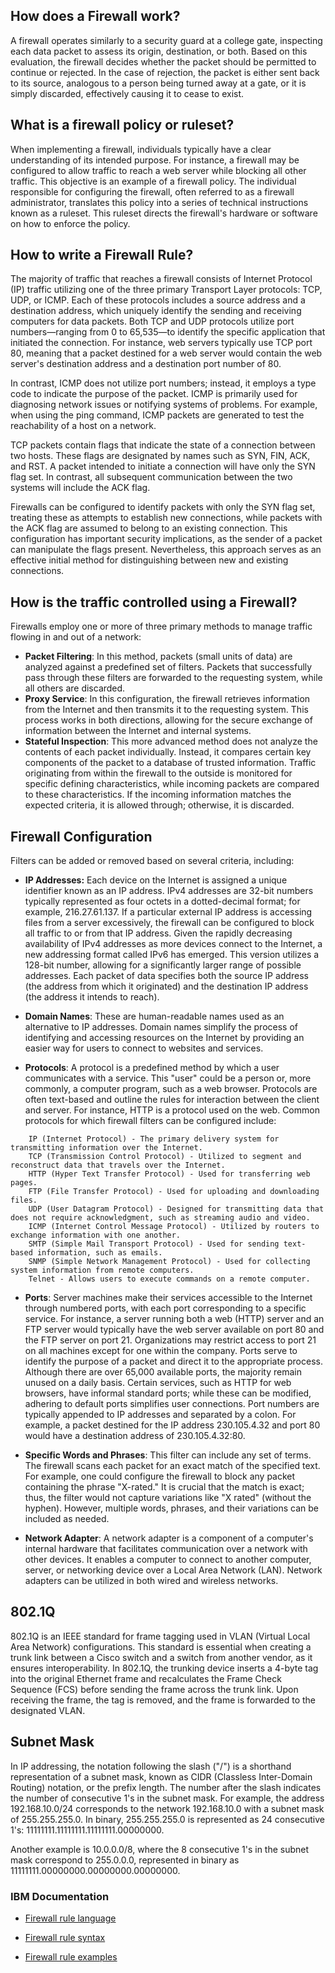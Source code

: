 ## How does a Firewall work?

A firewall operates similarly to a security guard at a college gate, inspecting each data packet to assess its origin, destination, or both. Based on this evaluation, the firewall decides whether the packet should be permitted to continue or rejected. In the case of rejection, the packet is either sent back to its source, analogous to a person being turned away at a gate, or it is simply discarded, effectively causing it to cease to exist.

## What is a firewall policy or ruleset?

When implementing a firewall, individuals typically have a clear understanding of its intended purpose. For instance, a firewall may be configured to allow traffic to reach a web server while blocking all other traffic. This objective is an example of a firewall policy. The individual responsible for configuring the firewall, often referred to as a firewall administrator, translates this policy into a series of technical instructions known as a ruleset. This ruleset directs the firewall's hardware or software on how to enforce the policy.

## How to write a Firewall Rule?

The majority of traffic that reaches a firewall consists of Internet Protocol (IP) traffic utilizing one of the three primary Transport Layer protocols: TCP, UDP, or ICMP. Each of these protocols includes a source address and a destination address, which uniquely identify the sending and receiving computers for data packets. Both TCP and UDP protocols utilize port numbers—ranging from 0 to 65,535—to identify the specific application that initiated the connection. For instance, web servers typically use TCP port 80, meaning that a packet destined for a web server would contain the web server's destination address and a destination port number of 80.

In contrast, ICMP does not utilize port numbers; instead, it employs a type code to indicate the purpose of the packet. ICMP is primarily used for diagnosing network issues or notifying systems of problems. For example, when using the ping command, ICMP packets are generated to test the reachability of a host on a network.

TCP packets contain flags that indicate the state of a connection between two hosts. These flags are designated by names such as SYN, FIN, ACK, and RST. A packet intended to initiate a connection will have only the SYN flag set. In contrast, all subsequent communication between the two systems will include the ACK flag.

Firewalls can be configured to identify packets with only the SYN flag set, treating these as attempts to establish new connections, while packets with the ACK flag are assumed to belong to an existing connection. This configuration has important security implications, as the sender of a packet can manipulate the flags present. Nevertheless, this approach serves as an effective initial method for distinguishing between new and existing connections.

## How is the traffic controlled using a Firewall?

Firewalls employ one or more of three primary methods to manage traffic flowing in and out of a network:

- **Packet Filtering**: In this method, packets (small units of data) are analyzed against a predefined set of filters. Packets that successfully pass through these filters are forwarded to the requesting system, while all others are discarded. 
- **Proxy Service**: In this configuration, the firewall retrieves information from the Internet and then transmits it to the requesting system. This process works in both directions, allowing for the secure exchange of information between the Internet and internal systems.
- **Stateful Inspection**: This more advanced method does not analyze the contents of each packet individually. Instead, it compares certain key components of the packet to a database of trusted information. Traffic originating from within the firewall to the outside is monitored for specific defining characteristics, while incoming packets are compared to these characteristics. If the incoming information matches the expected criteria, it is allowed through; otherwise, it is discarded.

## Firewall Configuration
Filters can be added or removed based on several criteria, including:
 
- **IP Addresses:** Each device on the Internet is assigned a unique identifier known as an IP address. IPv4 addresses are 32-bit numbers typically represented as four octets in a dotted-decimal format; for example, 216.27.61.137. If a particular external IP address is accessing files from a server excessively, the firewall can be configured to block all traffic to or from that IP address. Given the rapidly decreasing availability of IPv4 addresses as more devices connect to the Internet, a new addressing format called IPv6 has emerged. This version utilizes a 128-bit number, allowing for a significantly larger range of possible addresses. Each packet of data specifies both the source IP address (the address from which it originated) and the destination IP address (the address it intends to reach).

- **Domain Names**: These are human-readable names used as an alternative to IP addresses. Domain names simplify the process of identifying and accessing resources on the Internet by providing an easier way for users to connect to websites and services.

- **Protocols**: A protocol is a predefined method by which a user communicates with a service. This "user" could be a person or, more commonly, a computer program, such as a web browser. Protocols are often text-based and outline the rules for interaction between the client and server. For instance, HTTP is a protocol used on the web. Common protocols for which firewall filters can be configured include:

```
    IP (Internet Protocol) - The primary delivery system for transmitting information over the Internet.
    TCP (Transmission Control Protocol) - Utilized to segment and reconstruct data that travels over the Internet.
    HTTP (Hyper Text Transfer Protocol) - Used for transferring web pages.
    FTP (File Transfer Protocol) - Used for uploading and downloading files.
    UDP (User Datagram Protocol) - Designed for transmitting data that does not require acknowledgment, such as streaming audio and video.
    ICMP (Internet Control Message Protocol) - Utilized by routers to exchange information with one another.
    SMTP (Simple Mail Transport Protocol) - Used for sending text-based information, such as emails.
    SNMP (Simple Network Management Protocol) - Used for collecting system information from remote computers.
    Telnet - Allows users to execute commands on a remote computer.
```

- **Ports**: Server machines make their services accessible to the Internet through numbered ports, with each port corresponding to a specific service. For instance, a server running both a web (HTTP) server and an FTP server would typically have the web server available on port 80 and the FTP server on port 21. Organizations may restrict access to port 21 on all machines except for one within the company. Ports serve to identify the purpose of a packet and direct it to the appropriate process. Although there are over 65,000 available ports, the majority remain unused on a daily basis. Certain services, such as HTTP for web browsers, have informal standard ports; while these can be modified, adhering to default ports simplifies user connections. Port numbers are typically appended to IP addresses and separated by a colon. For example, a packet destined for the IP address 230.105.4.32 and port 80 would have a destination address of 230.105.4.32:80.
 
- **Specific Words and Phrases**: This filter can include any set of terms. The firewall scans each packet for an exact match of the specified text. For example, one could configure the firewall to block any packet containing the phrase "X-rated." It is crucial that the match is exact; thus, the filter would not capture variations like "X rated" (without the hyphen). However, multiple words, phrases, and their variations can be included as needed.

- **Network Adapter**: A network adapter is a component of a computer's internal hardware that facilitates communication over a network with other devices. It enables a computer to connect to another computer, server, or networking device over a Local Area Network (LAN). Network adapters can be utilized in both wired and wireless networks.

## 802.1Q
802.1Q is an IEEE standard for frame tagging used in VLAN (Virtual Local Area Network) configurations. This standard is essential when creating a trunk link between a Cisco switch and a switch from another vendor, as it ensures interoperability. In 802.1Q, the trunking device inserts a 4-byte tag into the original Ethernet frame and recalculates the Frame Check Sequence (FCS) before sending the frame across the trunk link. Upon receiving the frame, the tag is removed, and the frame is forwarded to the designated VLAN.

## Subnet Mask

In IP addressing, the notation following the slash ("/") is a shorthand representation of a subnet mask, known as CIDR (Classless Inter-Domain Routing) notation, or the prefix length. The number after the slash indicates the number of consecutive 1's in the subnet mask. For example, the address 192.168.10.0/24 corresponds to the network 192.168.10.0 with a subnet mask of 255.255.255.0. In binary, 255.255.255.0 is represented as 24 consecutive 1's: 11111111.11111111.11111111.00000000.

Another example is 10.0.0.0/8, where the 8 consecutive 1's in the subnet mask correspond to 255.0.0.0, represented in binary as 11111111.00000000.00000000.00000000.


### IBM Documentation

- [Firewall rule language](https://www.ibm.com/support/knowledgecenter/en/SSB2MG_4.6.0/com.ibm.ips.doc/concepts/firewall_rules_language.htm)

- [Firewall rule syntax](https://www.ibm.com/support/knowledgecenter/SSB2MG_4.6.0/com.ibm.ips.doc/references/firewall_rule_syntax.htm)

- [Firewall rule examples](https://www.ibm.com/support/knowledgecenter/SSB2MG_4.6.0/com.ibm.ips.doc/references/firewall_rule_examples.htm)